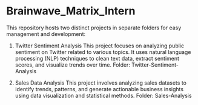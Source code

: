# Brainwave_Matrix_Intern

This repository hosts two distinct projects in separate folders for easy management and development:

1. Twitter Sentiment Analysis
This project focuses on analyzing public sentiment on Twitter related to various topics. It uses natural language processing (NLP) techniques to clean text data, extract sentiment scores, and visualize trends over time.
Folder: Twitter-Sentiment-Analysis

2. Sales Data Analysis
This project involves analyzing sales datasets to identify trends, patterns, and generate actionable business insights using data visualization and statistical methods.
Folder: Sales-Analysis

